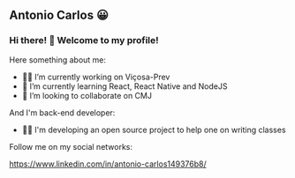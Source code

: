 ## Antonio Carlos 😀

### Hi there! 👋 Welcome to my profile!

Here something about me:

- 🧑‍💼 I’m currently working on Viçosa-Prev
- 🌱 I’m currently learning React, React Native and NodeJS
- 👯 I’m looking to collaborate on CMJ

And I'm back-end developer:
- 🧑‍💻 I'm developing an open source project to help one on writing classes

Follow me on my social networks:

https://www.linkedin.com/in/antonio-carlos149376b8/
